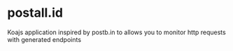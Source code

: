 # postall.id

Koajs application inspired by postb.in to allows you to monitor http requests with generated endpoints
